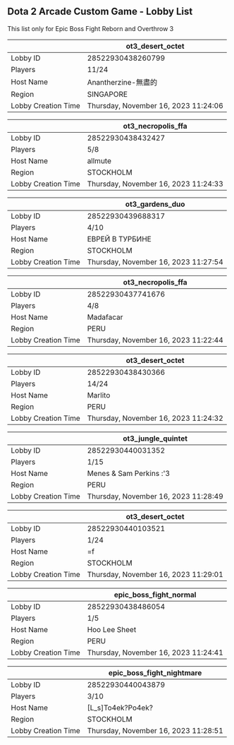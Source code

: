 ## Dota 2 Arcade Custom Game - Lobby List

This list only for Epic Boss Fight Reborn and Overthrow 3

|  | ot3_desert_octet |
| ------ | ------ |
| Lobby ID | 28522930438260799 |
| Players | 11/24 |
| Host Name | Anantherzine-無盡的 |
| Region | SINGAPORE |
| Lobby Creation Time | Thursday, November 16, 2023 11:24:06 |


|  | ot3_necropolis_ffa |
| ------ | ------ |
| Lobby ID | 28522930438432427 |
| Players | 5/8 |
| Host Name | allmute |
| Region | STOCKHOLM |
| Lobby Creation Time | Thursday, November 16, 2023 11:24:33 |


|  | ot3_gardens_duo |
| ------ | ------ |
| Lobby ID | 28522930439688317 |
| Players | 4/10 |
| Host Name | ЕВРЕЙ В ТУРБИНЕ |
| Region | STOCKHOLM |
| Lobby Creation Time | Thursday, November 16, 2023 11:27:54 |


|  | ot3_necropolis_ffa |
| ------ | ------ |
| Lobby ID | 28522930437741676 |
| Players | 4/8 |
| Host Name | Madafacar |
| Region | PERU |
| Lobby Creation Time | Thursday, November 16, 2023 11:22:44 |


|  | ot3_desert_octet |
| ------ | ------ |
| Lobby ID | 28522930438430366 |
| Players | 14/24 |
| Host Name | Marlito |
| Region | PERU |
| Lobby Creation Time | Thursday, November 16, 2023 11:24:32 |


|  | ot3_jungle_quintet |
| ------ | ------ |
| Lobby ID | 28522930440031352 |
| Players | 1/15 |
| Host Name | Menes & Sam Perkins :'3 |
| Region | PERU |
| Lobby Creation Time | Thursday, November 16, 2023 11:28:49 |


|  | ot3_desert_octet |
| ------ | ------ |
| Lobby ID | 28522930440103521 |
| Players | 1/24 |
| Host Name | =f |
| Region | STOCKHOLM |
| Lobby Creation Time | Thursday, November 16, 2023 11:29:01 |


|  | epic_boss_fight_normal |
| ------ | ------ |
| Lobby ID | 28522930438486054 |
| Players | 1/5 |
| Host Name | Hoo Lee Sheet |
| Region | PERU |
| Lobby Creation Time | Thursday, November 16, 2023 11:24:41 |


|  | epic_boss_fight_nightmare |
| ------ | ------ |
| Lobby ID | 28522930440043879 |
| Players | 3/10 |
| Host Name | [L_s]To4ek?Po4ek? |
| Region | STOCKHOLM |
| Lobby Creation Time | Thursday, November 16, 2023 11:28:51 |


